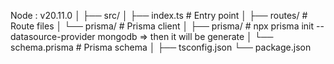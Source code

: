 Node : v20.11.0
│
├── src/
│ ├── index.ts # Entry point
│ ├── routes/ # Route files
│ └── prisma/ # Prisma client
│
├── prisma/ # npx prisma init --datasource-provider mongodb => then it will be generate
│ └── schema.prisma # Prisma schema
│
├── tsconfig.json
└── package.json
